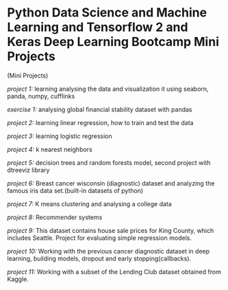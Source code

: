 # Python Data Science and Machine Learning and Tensorflow 2 and Keras Deep Learning Bootcamp Mini Projects 
(Mini Projects)

*project 1:* learning analysing the data and visualization it using seaborn, panda, numpy, cufflinks

*exercise 1:* analysing global financial stability dataset with pandas

*project 2:* learning linear regression, how to train and test the data

*project 3:* learning logistic regression

*project 4:* k nearest neighbors

*project 5:* decision trees and random forests model, second project with dtreeviz library

*project 6:* Breast cancer wisconsin (diagnostic) dataset and analyzing the famous iris data set.(built-in datasets of python)

*project 7:* K means clustering and analysing a college data

*project 8:* Recommender systems

*project 9:* This dataset contains house sale prices for King County, which includes Seattle. Project for evaluating simple regression models.

*project 10:* Working with the previous cancer diagnostic dataset in deep learning, building models, dropout and early stopping(callbacks).

*project 11:* Working with a subset of the Lending Club dataset obtained from Kaggle.
